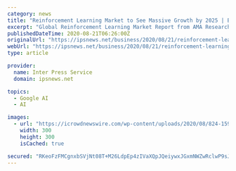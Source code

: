 ```yaml
---
category: news
title: "Reinforcement Learning Market to See Massive Growth by 2025 | Bonsai, Deepmind Technologies, Maluuba"
excerpt: "Global Reinforcement Learning Market Report from AMA Research highlights deep analysis on market characteristics, sizing, estimates and growth by segmentation, regional breakdowns & country along with competitive landscape, players market shares, and ..."
publishedDateTime: 2020-08-21T06:26:00Z
originalUrl: "https://ipsnews.net/business/2020/08/21/reinforcement-learning-market-to-see-massive-growth-by-2025-bonsai-deepmind-technologies-maluuba/"
webUrl: "https://ipsnews.net/business/2020/08/21/reinforcement-learning-market-to-see-massive-growth-by-2025-bonsai-deepmind-technologies-maluuba/"
type: article

provider:
  name: Inter Press Service
  domain: ipsnews.net

topics:
  - Google AI
  - AI

images:
  - url: "https://icrowdnewswire.com/wp-content/uploads/2020/08/824-1597987804.png"
    width: 300
    height: 300
    isCached: true

secured: "RKeoFzFMCgnxbSVjNt08T+M26LdpEp4zIVaXQpJQeiywxJGxmNWZwRclwP9sJiuxPENMCPhMgb+6qyGAkn668JkpShBNm+DnwfTT3GSkynO5vXhw3ThdDeSP9LO/q9PL/m0NOYywRqzpAj20BVj362b5AseyV8rgUQHfGxZBvz9G0oC3tY+ChWNDzD2gUoq7HKpzdEHdUNQur4r4p5tYEla+98AV2fI4xwTWuqVyWunPORg56RYB4zcZjRg4sSh4nvyiwDC0U/cNT4YTyS8K5yg45zXOGMqfylNuOlrREnN7HV2J8JoMtkf5uDo0YwcK4yUFd0crCNx4+x1LsYic7We5GKFLQchKMXVEnD8pL2s=;9+WNHRakuAmjzlZdRZDrLA=="
---
```


